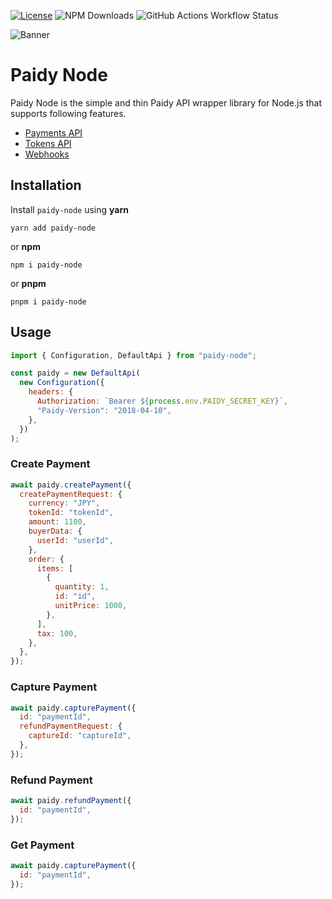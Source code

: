 [![License](https://img.shields.io/github/license/toshi1127/paidy-node)](https://github.com/toshi1127/paidy-node/blob/master/LICENSE)
![NPM Downloads](https://img.shields.io/npm/dw/paidy-node)
![GitHub Actions Workflow Status](https://img.shields.io/github/actions/workflow/status/toshi1127/paidy-node/.github/workflows/ci.yml)

![Banner](https://download.paidy.com/Checkout_728x90.png)

# Paidy Node

Paidy Node is the simple and thin Paidy API wrapper library for Node.js that supports following features.

- [Payments API](https://paidy.com/docs/en/payments.html#paidyapi_pay)
- [Tokens API](https://paidy.com/docs/en/tokens.html#paidyapi_tok)
- [Webhooks](https://paidy.com/docs/en/webhook.html)

## Installation

Install `paidy-node` using **yarn**

```shell
yarn add paidy-node
```

or **npm**

```shell
npm i paidy-node
```

or **pnpm**

```shell
pnpm i paidy-node
```

## Usage

```javascript
import { Configuration, DefaultApi } from "paidy-node";

const paidy = new DefaultApi(
  new Configuration({
    headers: {
      Authorization: `Bearer ${process.env.PAIDY_SECRET_KEY}`,
      "Paidy-Version": "2018-04-10",
    },
  })
);
```

### Create Payment

```javascript
await paidy.createPayment({
  createPaymentRequest: {
    currency: "JPY",
    tokenId: "tokenId",
    amount: 1100,
    buyerData: {
      userId: "userId",
    },
    order: {
      items: [
        {
          quantity: 1,
          id: "id",
          unitPrice: 1000,
        },
      ],
      tax: 100,
    },
  },
});
```

### Capture Payment

```javascript
await paidy.capturePayment({
  id: "paymentId",
  refundPaymentRequest: {
    captureId: "captureId",
  },
});
```

### Refund Payment

```javascript
await paidy.refundPayment({
  id: "paymentId",
});
```

### Get Payment

```javascript
await paidy.capturePayment({
  id: "paymentId",
});
```
